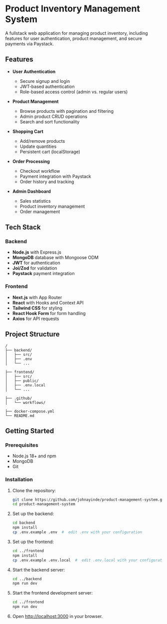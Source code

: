 # Product Inventory Management System

A fullstack web application for managing product inventory, including features for user authentication, product management, and secure payments via Paystack.

## Features

- **User Authentication**

  - Secure signup and login
  - JWT-based authentication
  - Role-based access control (admin vs. regular users)

- **Product Management**

  - Browse products with pagination and filtering
  - Admin product CRUD operations
  - Search and sort functionality

- **Shopping Cart**

  - Add/remove products
  - Update quantities
  - Persistent cart (localStorage)

- **Order Processing**

  - Checkout workflow
  - Payment integration with Paystack
  - Order history and tracking

- **Admin Dashboard**
  - Sales statistics
  - Product inventory management
  - Order management

## Tech Stack

### Backend

- **Node.js** with Express.js
- **MongoDB** database with Mongoose ODM
- **JWT** for authentication
- **Joi/Zod** for validation
- **Paystack** payment integration

### Frontend

- **Next.js** with App Router
- **React** with Hooks and Context API
- **Tailwind CSS** for styling
- **React Hook Form** for form handling
- **Axios** for API requests

## Project Structure

```
/
├── backend/
│   ├── src/
│   ├── .env
│   └── ...

├── frontend/
│   ├── src/
│   ├── public/
│   ├── .env.local
│   └── ...

├── .github/
│   └── workflows/

├── docker-compose.yml
└── README.md
```

## Getting Started

### Prerequisites

- Node.js 18+ and npm
- MongoDB
- Git

### Installation

1. Clone the repository:

   ```bash
   git clone https://github.com/johnayinde/product-management-system.git
   cd product-management-system
   ```

2. Set up the backend:

   ```bash
   cd backend
   npm install
   cp .env.example .env  #  edit .env with your configuration
   ```

3. Set up the frontend:

   ```bash
   cd ../frontend
   npm install
   cp .env.example .env.local  #  edit .env.local with your configuration
   ```

4. Start the backend server:

   ```bash
   cd ../backend
   npm run dev
   ```

5. Start the frontend development server:

   ```bash
   cd ../frontend
   npm run dev
   ```

6. Open [http://localhost:3000](http://localhost:3000) in your browser.
